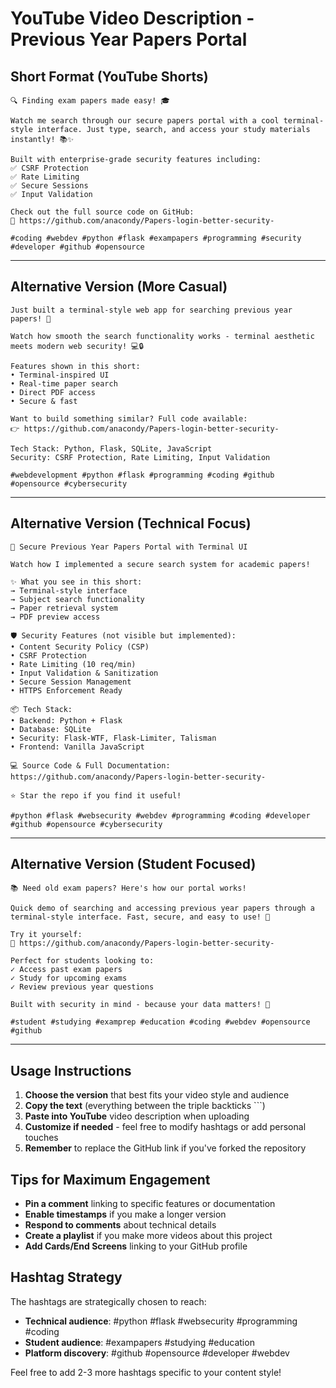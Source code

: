 # YouTube Video Description - Previous Year Papers Portal

## Short Format (YouTube Shorts)

```
🔍 Finding exam papers made easy! 🎓

Watch me search through our secure papers portal with a cool terminal-style interface. Just type, search, and access your study materials instantly! 📚✨

Built with enterprise-grade security features including:
✅ CSRF Protection
✅ Rate Limiting
✅ Secure Sessions
✅ Input Validation

Check out the full source code on GitHub:
🔗 https://github.com/anacondy/Papers-login-better-security-

#coding #webdev #python #flask #exampapers #programming #security #developer #github #opensource
```

---

## Alternative Version (More Casual)

```
Just built a terminal-style web app for searching previous year papers! 🎯

Watch how smooth the search functionality works - terminal aesthetic meets modern web security! 💻🔒

Features shown in this short:
• Terminal-inspired UI
• Real-time paper search
• Direct PDF access
• Secure & fast

Want to build something similar? Full code available:
👉 https://github.com/anacondy/Papers-login-better-security-

Tech Stack: Python, Flask, SQLite, JavaScript
Security: CSRF Protection, Rate Limiting, Input Validation

#webdevelopment #python #flask #programming #coding #github #opensource #cybersecurity
```

---

## Alternative Version (Technical Focus)

```
🔐 Secure Previous Year Papers Portal with Terminal UI

Watch how I implemented a secure search system for academic papers!

✨ What you see in this short:
→ Terminal-style interface
→ Subject search functionality
→ Paper retrieval system
→ PDF preview access

🛡️ Security Features (not visible but implemented):
• Content Security Policy (CSP)
• CSRF Protection
• Rate Limiting (10 req/min)
• Input Validation & Sanitization
• Secure Session Management
• HTTPS Enforcement Ready

📦 Tech Stack:
• Backend: Python + Flask
• Database: SQLite
• Security: Flask-WTF, Flask-Limiter, Talisman
• Frontend: Vanilla JavaScript

💻 Source Code & Full Documentation:
https://github.com/anacondy/Papers-login-better-security-

⭐ Star the repo if you find it useful!

#python #flask #websecurity #webdev #programming #coding #developer #github #opensource #cybersecurity
```

---

## Alternative Version (Student Focused)

```
📚 Need old exam papers? Here's how our portal works! 

Quick demo of searching and accessing previous year papers through a terminal-style interface. Fast, secure, and easy to use! 🚀

Try it yourself:
🔗 https://github.com/anacondy/Papers-login-better-security-

Perfect for students looking to:
✓ Access past exam papers
✓ Study for upcoming exams
✓ Review previous year questions

Built with security in mind - because your data matters! 🔐

#student #studying #examprep #education #coding #webdev #opensource #github
```

---

## Usage Instructions

1. **Choose the version** that best fits your video style and audience
2. **Copy the text** (everything between the triple backticks ```)
3. **Paste into YouTube** video description when uploading
4. **Customize if needed** - feel free to modify hashtags or add personal touches
5. **Remember** to replace the GitHub link if you've forked the repository

## Tips for Maximum Engagement

- **Pin a comment** linking to specific features or documentation
- **Enable timestamps** if you make a longer version
- **Respond to comments** about technical details
- **Create a playlist** if you make more videos about this project
- **Add Cards/End Screens** linking to your GitHub profile

## Hashtag Strategy

The hashtags are strategically chosen to reach:
- **Technical audience**: #python #flask #websecurity #programming #coding
- **Student audience**: #exampapers #studying #education
- **Platform discovery**: #github #opensource #developer #webdev

Feel free to add 2-3 more hashtags specific to your content style!

